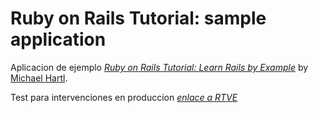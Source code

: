 # Ruby on Rails Tutorial: sample application

Aplicacion de ejemplo
[*Ruby on Rails Tutorial: Learn Rails by Example*](http://railstutorial.org/)
by [Michael Hartl](http://michaelhartl.com/).

Test para intervenciones en produccion [*enlace a RTVE*](http://rtve.es/)
